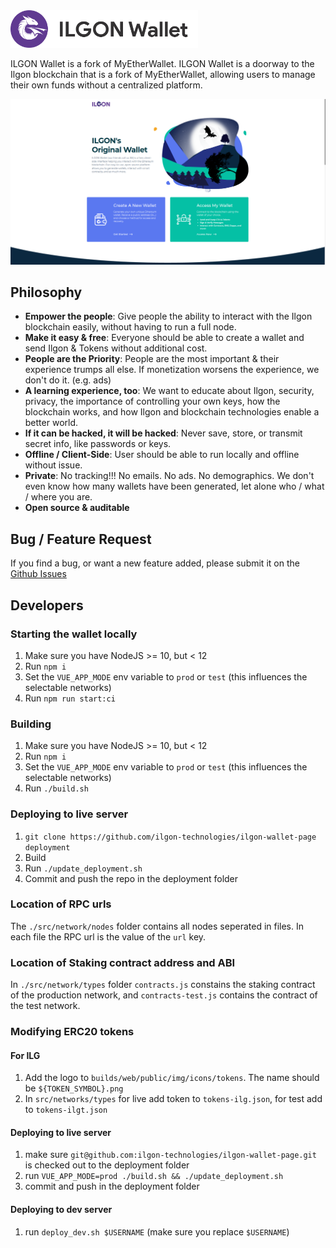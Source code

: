 <img src="./src/assets/images/logo.png" width="300px"/>

ILGON Wallet is a fork of MyEtherWallet. ILGON Wallet is a doorway to the Ilgon blockchain that is a fork of MyEtherWallet, allowing users to manage their own funds without a centralized platform.

!["ILGON Wallet Logo](./src/assets/images/mew-screen.png "Ilgon Wallet")

## Philosophy

* **Empower the people**: Give people the ability to interact with the Ilgon blockchain easily, without having to run a full node.
* **Make it easy & free**: Everyone should be able to create a wallet and send Ilgon & Tokens without additional cost.
* **People are the Priority**: People are the most important & their experience trumps all else. If monetization worsens the experience, we don't do it. (e.g. ads)
* **A learning experience, too**: We want to educate about Ilgon, security, privacy, the importance of controlling your own keys, how the blockchain works, and how Ilgon and blockchain technologies enable a better world.
* **If it can be hacked, it will be hacked**: Never save, store, or transmit secret info, like passwords or keys.
* **Offline / Client-Side**: User should be able to run locally and offline without issue.
* **Private**: No tracking!!! No emails. No ads. No demographics. We don't even know how many wallets have been generated, let alone who / what / where you are.
* **Open source & auditable**

## Bug / Feature Request

If you find a bug, or want a new feature added, please submit it on the [Github Issues](https://github.com/ilgon-technologies/ilgon-wallet/issues)

## Developers

### Starting the wallet locally

1. Make sure you have NodeJS >= 10, but < 12
2. Run `npm i`
3. Set the `VUE_APP_MODE` env variable to `prod` or `test` (this influences the selectable networks)
4. Run `npm run start:ci`

### Building

1. Make sure you have NodeJS >= 10, but < 12
2. Run `npm i`
3. Set the `VUE_APP_MODE` env variable to `prod` or `test` (this influences the selectable networks)
4. Run `./build.sh`

### Deploying to live server

1. `git clone https://github.com/ilgon-technologies/ilgon-wallet-page deployment`
2. Build
3. Run `./update_deployment.sh`
4. Commit and push the repo in the deployment folder

### Location of RPC urls

The `./src/network/nodes` folder contains all nodes seperated in files. In each file the RPC url is the value of the `url` key.

### Location of Staking contract address and ABI

In `./src/network/types` folder `contracts.js` constains the staking contract of the production network, and `contracts-test.js` contains the contract of the test network.

### Modifying ERC20 tokens

#### For ILG

1. Add the logo to `builds/web/public/img/icons/tokens`. The name should be `${TOKEN_SYMBOL}.png`
2. In `src/networks/types` for live add token to `tokens-ilg.json`, for test add to `tokens-ilgt.json`

#### Deploying to live server

1. make sure `git@github.com:ilgon-technologies/ilgon-wallet-page.git` is checked out to the deployment folder
2. run `VUE_APP_MODE=prod ./build.sh && ./update_deployment.sh`
3. commit and push in the deployment folder

#### Deploying to dev server

1. run `deploy_dev.sh $USERNAME` (make sure you replace `$USERNAME`)
